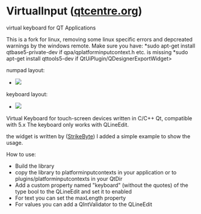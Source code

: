 # VirtualInput (<a href='https://qtcentre.org/threads/49181-virtual-keyboard-in-QT-Application'>qtcentre.org</a>)
virtual keyboard for QT Applications

This is a fork for linux, removing some linux specific errors and depcreated warnings by the windows remote. Make sure you have: 
*sudo apt-get install qtbase5-private-dev  if qpa/qplatforminputcontext.h etc. is missing
*sudo apt-get install qttools5-dev if QtUiPlugin/QDesignerExportWidget>

numpad layout:
* <img src=numpad.png />
keyboard layout:
* <img src=keyboard.png />

Virtual Keyboard for touch-screen devices written in C/C++ Qt, compatible with 5.x
The keyboard only works with QLineEdit.

the widget is written by (<a href='https://qtcentre.org/members/36463-StrikeByte'>StrikeByte</a>) 
I added a simple example to show the usage.

How to use:
* Build the library
* copy the library to platforminputcontexts in your application or to plugins/platforminputcontexts in your QtDir
* Add a custom property named "keyboard" (without the quotes) of the type bool to the QLineEdit and set it to enabled
* For text you can set the maxLength property
* For values you can add a QIntValidator to the QLineEdit


